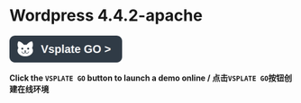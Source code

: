 # Wordpress 4.4.2-apache

<a href="https://www.vsplate.com/?docker-compose=https://github.com/vsplate/dcenvs/wordpress/4.4.2-apache"><img alt="VSPLATE GO" src="https://raw.githubusercontent.com/vsplate/images/master/vsgo_btn.png" width="200px"></a>

**Click the `VSPLATE GO` button to launch a demo online / 点击`VSPLATE GO`按钮创建在线环境**